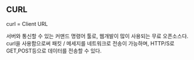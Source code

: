## CURL 

curl = Client URL

서버와 통신할 수 있는 커맨드 명령어 툴로, 웹개발이 많이 사용되는 무료 오픈소스다.
curl을 사용함으로써 패킷 / 메세지를 네트워크로 전송이 가능하며, HTTP/S로 GET,POST등으로 데이터를 전송할 수 있다.
